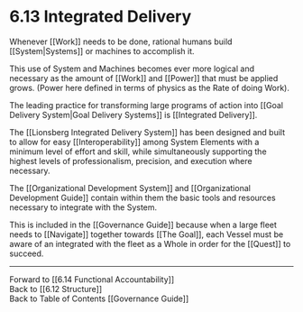 # 6.13 Integrated Delivery 
Whenever [[Work]] needs to be done, rational humans build [[System|Systems]] or machines to accomplish it. 

This use of System and Machines becomes ever more logical and necessary as the amount of [[Work]] and [[Power]] that must be applied grows. (Power here defined in terms of physics as the Rate of doing Work). 

The leading practice for transforming large programs of action into [[Goal Delivery System|Goal Delivery Systems]] is [[Integrated Delivery]]. 

The [[Lionsberg Integrated Delivery System]] has been designed and built to allow for easy [[Interoperability]] among System Elements with a minimum level of effort and skill, while simultaneously supporting the highest levels of professionalism, precision, and execution where necessary. 

The [[Organizational Development System]] and [[Organizational Development Guide]] contain within them the basic tools and resources necessary to integrate with the System. 

This is included in the [[Governance Guide]] because when a large fleet needs to [[Navigate]] together towards [[The Goal]], each Vessel must be aware of an integrated with the fleet as a Whole in order for the [[Quest]] to succeed. 

___

Forward to [[6.14 Functional Accountability]]  
Back to [[6.12 Structure]]  
Back to Table of Contents [[Governance Guide]]
